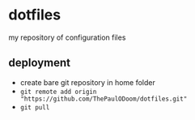 # dotfiles
my repository of configuration files
## deployment
* create bare git repository in home folder
* ```git remote add origin "https://github.com/ThePaulODoom/dotfiles.git"```
* ```git pull```

